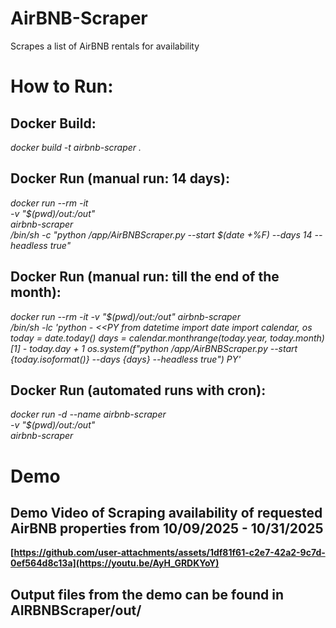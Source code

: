 # AirBNB-Scraper
Scrapes a list of AirBNB rentals for availability

# How to Run:
## Docker Build:
*docker build -t airbnb-scraper .*

## Docker Run (manual run: 14 days):
*docker run --rm -it \
  -v "$(pwd)/out:/out" \
  airbnb-scraper \
  /bin/sh -c "python /app/AirBNBScraper.py --start $(date +%F) --days 14 --headless true"*

## Docker Run (manual run: till the end of the month):
*docker run --rm -it -v "$(pwd)/out:/out" airbnb-scraper \
/bin/sh -lc 'python - <<PY
from datetime import date
import calendar, os
today = date.today()
days = calendar.monthrange(today.year, today.month)[1] - today.day + 1
os.system(f"python /app/AirBNBScraper.py --start {today.isoformat()} --days {days} --headless true")
PY'*

## Docker Run (automated runs with cron):
*docker run -d --name airbnb-scraper \
  -v "$(pwd)/out:/out" \
  airbnb-scraper*

# Demo
## Demo Video of Scraping availability of requested AirBNB properties from 10/09/2025 - 10/31/2025
**[https://github.com/user-attachments/assets/1df81f61-c2e7-42a2-9c7d-0ef564d8c13a](https://youtu.be/AyH_GRDKYoY)**

## Output files from the demo can be found in AIRBNBScraper/out/
